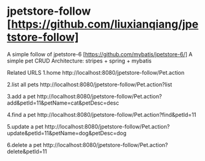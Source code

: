 jpetstore-follow [https://github.com/liuxianqiang/jpetstore-follow]
================

A simple follow of jpetstore-6 [https://github.com/mybatis/jpetstore-6/]
A simple pet CRUD
Architecture: stripes + spring + mybatis

Related URLS
1.home
http://localhost:8080/jpetstore-follow/Pet.action

2.list all pets
http://localhost:8080/jpetstore-follow/Pet.action?list

3.add a pet
http://localhost:8080/jpetstore-follow/Pet.action?add&petId=11&petName=cat&petDesc=desc

4.find a pet
http://localhost:8080/jpetstore-follow/Pet.action?find&petId=11

5.update a pet
http://localhost:8080/jpetstore-follow/Pet.action?update&petId=11&petName=dog&petDesc=dog

6.delete a pet
http://localhost:8080/jpetstore-follow/Pet.action?delete&petId=11
